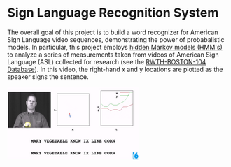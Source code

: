 # Sign Language Recognition System
The overall goal of this project is to build a word recognizer for American Sign Language video sequences, demonstrating the power of probabalistic models. In particular, this project employs [hidden Markov models (HMM's)](https://en.wikipedia.org/wiki/Hidden_Markov_model) to analyze a series of measurements taken from videos of American Sign Language (ASL) collected for research (see the [RWTH-BOSTON-104 Database](http://www-i6.informatik.rwth-aachen.de/~dreuw/database-rwth-boston-104.php)). In this video, the right-hand x and y locations are plotted as the speaker signs the sentence.

![Introduce image](introduce.png)

